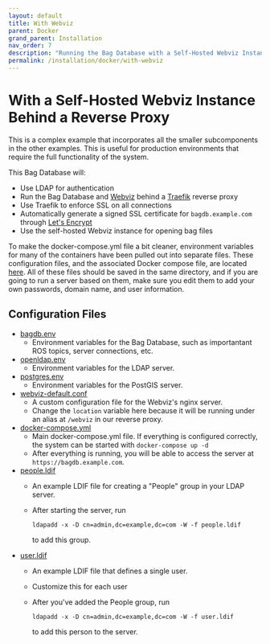 ```yaml
---
layout: default
title: With Webviz
parent: Docker
grand_parent: Installation
nav_order: 7
description: "Running the Bag Database with a Self-Hosted Webviz Instance behind a Reverse Proxy"
permalink: /installation/docker/with-webviz
---
```


# With a Self-Hosted Webviz Instance Behind a Reverse Proxy

This is a complex example that incorporates all the smaller subcomponents in the other examples. This is useful for production environments that require the full functionality of the system.

This Bag Database will:
- Use LDAP for authentication
- Run the Bag Database and [Webviz](https://webviz.io/) behind a [Traefik](https://traefik.io/) reverse proxy
- Use Traefik to enforce SSL on all connections
- Automatically generate a signed SSL certificate for `bagdb.example.com` through [Let's Encrypt](https://letsencrypt.org/)
- Use the self-hosted Webviz instance for opening bag files

To make the docker-compose.yml file a bit cleaner, environment variables for many of the containers have been pulled out into separate files. These configuration files, and the associated Docker compose file, are located [here](../../../docker/webviz/). All of these files should be saved in the same directory, and if you are going to run a server based on them, make sure you edit them to add your own passwords, domain name, and user information.

## Configuration Files

- [bagdb.env](../../../docker/webviz/bagdb.env)
  - Environment variables for the Bag Database, such as importantant ROS topics, server connections, etc.
- [openldap.env](../../../docker/openldap.env)
   -  Environment variables for the LDAP server.
- [postgres.env](../../../docker/postgres.env)
  - Environment variables for the PostGIS server.
- [webviz-default.conf](../../../docker/webviz-default.conf)
  - A custom configuration file for the Webviz's nginx server.
  - Change the ```location``` variable here because it will be running under an alias at ```/webviz``` in our reverse proxy.
- [docker-compose.yml](../../../docker/docker-compose.yml)
  - Main docker-compose.yml file. If everything is configured correctly, the system can be started with ```docker-compose up -d```
  - After everything is running, you will be able to access the server at `https://bagdb.example.com`.
- [people.ldif](../../../docker/people.ldif)
  - An example LDIF file for creating a "People" group in your LDAP server.
  - After starting the server, run
    
    ```ldapadd -x -D cn=admin,dc=example,dc=com -W -f people.ldif```

    to add this group.
- [user.ldif](../../../user.ldif)
  - An example LDIF file that defines a single user.
  - Customize this for each user
  - After you've added the People group, run
  
    ```ldapadd -x -D cn=admin,dc=example,dc=com -W -f user.ldif```

    to add this person to the server.
